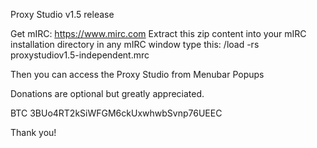 Proxy Studio v1.5 release

Get mIRC: https://www.mirc.com
Extract this zip content into your mIRC installation directory
in any mIRC window type this:
/load -rs proxystudiov1.5-independent.mrc

Then you can access the Proxy Studio from Menubar Popups

Donations are optional but greatly appreciated.

BTC
3BUo4RT2kSiWFGM6ckUxwhwbSvnp76UEEC


Thank you!
